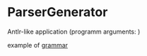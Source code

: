 # ParserGenerator

Antlr-like application (programm arguments: <expression to process> <grammar file>)

example of [grammar]()
